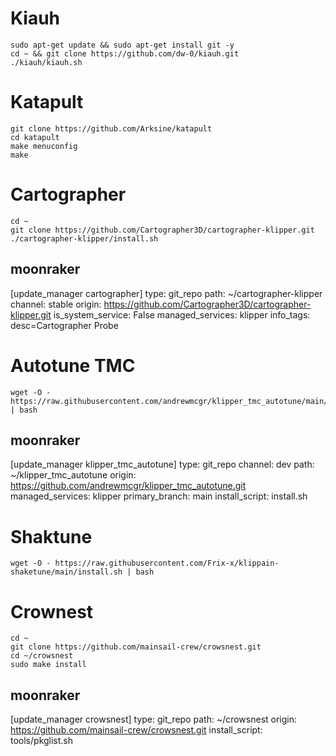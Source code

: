 # Kiauh

```
sudo apt-get update && sudo apt-get install git -y
cd ~ && git clone https://github.com/dw-0/kiauh.git
./kiauh/kiauh.sh
```

# Katapult
```
git clone https://github.com/Arksine/katapult
cd katapult
make menuconfig
make
```
# Cartographer
```
cd ~
git clone https://github.com/Cartographer3D/cartographer-klipper.git
./cartographer-klipper/install.sh
```
## moonraker

[update_manager cartographer]
type: git_repo
path: ~/cartographer-klipper
channel: stable
origin: https://github.com/Cartographer3D/cartographer-klipper.git
is_system_service: False
managed_services: klipper
info_tags:
  desc=Cartographer Probe

#  Autotune TMC
```
wget -O - https://raw.githubusercontent.com/andrewmcgr/klipper_tmc_autotune/main/install.sh | bash
```
## moonraker
[update_manager klipper_tmc_autotune]
type: git_repo
channel: dev
path: ~/klipper_tmc_autotune
origin: https://github.com/andrewmcgr/klipper_tmc_autotune.git
managed_services: klipper
primary_branch: main
install_script: install.sh


# Shaktune
```
wget -O - https://raw.githubusercontent.com/Frix-x/klippain-shaketune/main/install.sh | bash
```
# Crownest
```
cd ~
git clone https://github.com/mainsail-crew/crowsnest.git
cd ~/crowsnest
sudo make install
```
## moonraker

[update_manager crowsnest]
type: git_repo
path: ~/crowsnest
origin: https://github.com/mainsail-crew/crowsnest.git
install_script: tools/pkglist.sh

